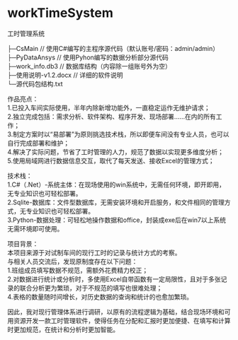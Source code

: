 # workTimeSystem
工时管理系统

├─CsMain                     // 使用C#编写的主程序源代码（默认账号/密码：admin/admin）  
├─PyDataAnsys                // 使用Pyhon编写的数据分析部分源代码  
├─work_info.db3              // 数据库结构（内容除一组账号外为空）  
├─使用说明-v1.2.docx          // 详细的软件说明  
└─源代码包结构.txt

作品亮点：   
1.已投入车间实际使用，半年内除新增功能外，一直稳定运作无维护请求；  
2.独立完成包括：需求分析、软件架构、程序开发、现场部署……在内的所有工作；  
3.制定方案时以“易部署”为原则挑选技术栈，所以即便车间没有专业人员，也可以自行完成部署和维护；  
4.解决了实际问题，节省了工时管理的人力，规范了数据以实现更多维度分析；  
5.使用局域网进行数据信息交互，取代了每天发送、接收Excel的管理方式；  

技术栈：  
1.C#（.Net）-系统主体：在现场使用的win系统中，无需任何环境，即开即用，无专业知识也可轻松部署。  
2.Sqlite-数据库：文件型数据库，无需安装环境和开启服务，和文件相同的管理方式，无专业知识也可轻松部署。  
3.Python-数据处理：可轻松地操作数据和office，封装成exe后在win7以上系统无需环境即可使用。  

项目背景：  
本项目来源于对试制车间的现行工时的记录与统计方式的考察。  
与相关人员交流后，发现原制度存在以下问题：  
1.班组成员填写数据不规范，需额外花费精力校正；  
2.对数据进行统计或分析时，多使用Excel自带函数有一定局限性，且对于多张记录的联合分析更为繁琐，对于不规范的填写也很难处理；   
4.表格的数量随时间增长，对历史数据的查询和统计的也愈加繁琐。  

因此，我对现行管理体系进行调研，以原有的流程逻辑为基础，结合现场环境和可用资源开发一款工时管理软件，使得任务在分配和汇报时更加便捷、在填写和计算时更加规范，在统计和分析时更加智能。

